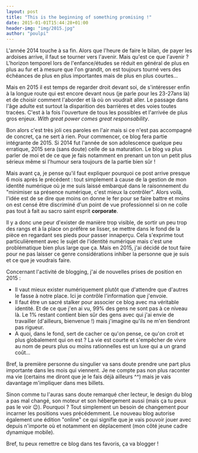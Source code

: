 ```yaml
---
layout: post
title: "This is the beginning of something promising !"
date: 2015-01-01T15:44:28+01:00
header-img: "img/2015.jpg"
author: "poulpi"
---
```


L'année 2014 touche à sa fin. Alors que l'heure de faire le bilan, de payer les ardoises arrive, il faut se tourner vers l'avenir. Mais qu'est ce que l'avenir ? L'horizon temporel lors de l'enfance/études se réduit en général de plus en plus au fur et à mesure que l'on grandit, on est toujours tourné vers des échéances de plus en plus importantes mais de plus en plus courtes...

Mais en 2015 il est temps de regarder droit devant soi, de s'intéresser enfin à la longue route qui est encore devant nous (je parle pour les 23-27ans là) et de choisir comment l'aborder et là où on voudrait aller. Le passage dans l'âge adulte est surtout la disparition des barrières et des voies toutes tracées. C'est à la fois l'ouverture de tous les possibles et l'arrivée de plus gros enjeux. *With great power comes great responsability*.

Bon alors c'est très joli ces paroles en l'air mais si ce n'est pas accompagné de concret, ça ne sert à rien. Pour commencer, ce blog fera partie intégrante de 2015. Si 2014 fut l'année de son adolescence quelque peu erratique, 2015 sera (sans doute) celle de sa maturation. Le blog va plus parler de moi et de ce que je fais notamment en prenant un ton un petit plus sérieux même si l'humour sera toujours de la partie bien sûr !

Mais avant ça, je pense qu'il faut expliquer pourquoi ce post arrive presque 6 mois après le précédent : tout simplement à cause de la gestion de mon identité numérique où je me suis laissé embarqué dans le raisonnement du "minimiser sa présence numérique, c'est mieux la contrôler". Alors voilà, l'idée est de se dire que moins on donne le fer pour se faire battre et moins on est censé être discriminé d'un point de vue professionnel si on ne colle pas tout à fait au sacro saint esprit **corporate**.

Il y a donc une peur d'exister de manière trop visible, de sortir un peu trop des rangs et à la place on préfère se lisser, se mettre dans le fond de la pièce en regardant ses pieds pour passer innaperçu. Cela s'exprime tout particulièrement avec le sujet de l'identité numérique mais c'est une problématique bien plus large que ça. Mais en 2015, j'ai décidé de tout faire pour ne pas laisser ce genre considérations inhiber la personne que je suis et ce que je voudrais faire. 

Concernant l'activité de blogging, j'ai de nouvelles prises de position en 2015 :

- Il vaut mieux exister numériquement plutôt que d'attendre que d'autres le fasse à notre place. Ici je contrôle l'information que j'envoie.
- Il faut être un sacré stalker pour associer ce blog avec ma véritable identité. Et de ce que j'en ai vu, 99% des gens ne sont pas à ce niveau là. Le 1% restant contient bien sûr des gens avec qui j'ai envie de travailler (d'ailleurs, bienvenue !) mais j'imagine qu'ils ne m'en tiendront pas rigueur.
- A quoi, dans le fond, sert de cacher ce qu'on pense, ce qu'on croit et plus globalement qui on est ? La vie est courte et s'empêcher de vivre au nom de peurs plus ou moins rationnelles est un luxe qui a un grand coût...

Bref, la première personne du singulier va sans doute prendre une part plus importante dans les mois qui viennent. Je ne compte pas non plus raconter ma vie (certains me diront que je le fais déjà ailleurs ^^) mais je vais davantage m'impliquer dans mes billets.

Sinon comme tu l'auras sans doute remarqué cher lecteur, le design du blog a pas mal changé, son moteur et son hébergement aussi (mais ça tu peux pas le voir :wink:). Pourquoi ? Tout simplement un besoin de changement pour incarner les positions vues précédemment. Le nouveau blog autorise également une édition "online" ce qui signifie que je vais pouvoir jouer avec depuis n'importe où et notamment en déplacement (mon côté jeune cadre dynamique mobile).

Bref, tu peux remettre ce blog dans tes favoris, ça va blogger !